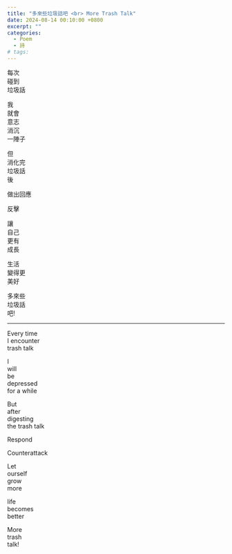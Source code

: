 ```yaml
---
title: "多來些垃圾話吧 <br> More Trash Talk"
date: 2024-08-14 00:10:00 +0800
excerpt: ""
categories:
  - Poem
  - 詩
# tags:
---
```


每次  
碰到  
垃圾話

我  
就會  
意志  
消沉  
一陣子

但  
消化完  
垃圾話  
後

做出回應 

反擊

讓  
自己  
更有  
成長

生活  
變得更  
美好

多來些  
垃圾話  
吧!

---

Every time  
I encounter  
trash talk

I  
will  
be  
depressed  
for a while

But  
after  
digesting  
the trash talk

Respond

Counterattack

Let  
ourself  
grow  
more

life  
becomes  
better

More  
trash  
talk!
